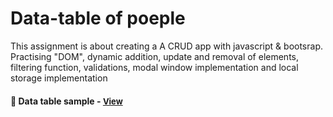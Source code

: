 
# Data-table of poeple 

This assignment is about creating a A CRUD app with javascript & bootsrap. Practising "DOM", dynamic addition, update and removal of elements, filtering function, validations, modal window implementation and local storage implementation

<h4>🔹  Data table sample - <a href="https://simonakom.github.io/crud-people-data-table/dynamic-table.html" style="font-size:small;">View</a><h4>
